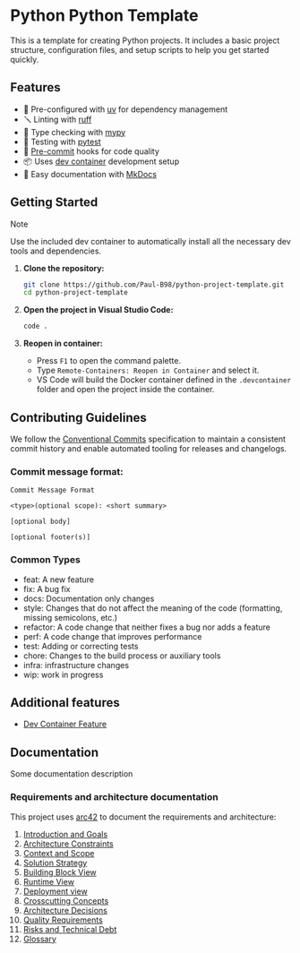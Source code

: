 # Python Python Template

This is a template for creating Python projects. It includes a basic project structure, configuration files, and setup scripts to help you get started quickly.

## Features

- 📁 Pre-configured with [uv](https://docs.astral.sh/uv/) for dependency management
- 🪛 Linting with [ruff](https://docs.astral.sh/ruff/)
- 🔧 Type checking with [mypy](https://mypy-lang.org/)
- 🧪 Testing with [pytest](https://docs.pytest.org/en/stable/)
- 📝 [Pre-commit](https://pre-commit.com/) hooks for code quality
- 📦 Uses [dev container](https://containers.dev/) development setup
- 🔎 Easy documentation with [MkDocs](https://containers.dev/)

## Getting Started

> [!NOTE]
> Use the included dev container to automatically install all the necessary dev tools and dependencies.

1. **Clone the repository:**
    ```sh
    git clone https://github.com/Paul-B98/python-project-template.git
    cd python-project-template
    ```

2. **Open the project in Visual Studio Code:**
    ```sh
    code .
    ```

3. **Reopen in container:**
    - Press `F1` to open the command palette.
    - Type `Remote-Containers: Reopen in Container` and select it.
    - VS Code will build the Docker container defined in the `.devcontainer` folder and open the project inside the container.

## Contributing Guidelines

We follow the [Conventional Commits]() specification to maintain a consistent commit history and enable automated tooling for releases and changelogs.

### Commit message format:
```
Commit Message Format

<type>(optional scope): <short summary>

[optional body]

[optional footer(s)]
```

### Common Types

- feat: A new feature
- fix: A bug fix
- docs: Documentation only changes
- style: Changes that do not affect the meaning of the code (formatting, missing semicolons, etc.)
- refactor: A code change that neither fixes a bug nor adds a feature
- perf: A code change that improves performance
- test: Adding or correcting tests
- chore: Changes to the build process or auxiliary tools
- infra: infrastructure changes
- wip: work in progress

## Additional features

* [Dev Container Feature](https://containers.dev/features)

## Documentation

Some documentation description

### Requirements and architecture documentation

This project uses [arc42](https://docs.arc42.org/home/) to document the requirements and architecture:
1. [Introduction and Goals](docs/arc/introduction.md)
1. [Architecture Constraints](docs/arc/constraints.md)
1. [Context and Scope](docs/arc/context.md)
1. [Solution Strategy](docs/arc/strategy.md)
1. [Building Block View](docs/arc/building_block.md)
1. [Runtime View](docs/arc/runtime.md)
1. [Deployment view](docs/arc/deployment.md)
1. [Crosscutting Concepts](docs/arc/concepts.md)
1. [Architecture Decisions](docs/arc/decisions.md)
1. [Quality Requirements](docs/arc/quality.md)
1. [Risks and Technical Debt](docs/arc/risks.md)
1. [Glossary](docs/arc/glossary.md)
